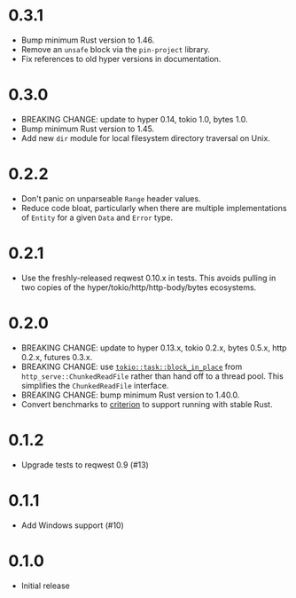 # 0.3.1

* Bump minimum Rust version to 1.46.
* Remove an `unsafe` block via the `pin-project` library.
* Fix references to old hyper versions in documentation.

# 0.3.0

* BREAKING CHANGE: update to hyper 0.14, tokio 1.0, bytes 1.0.
* Bump minimum Rust version to 1.45.
* Add new `dir` module for local filesystem directory traversal on Unix.

# 0.2.2

* Don't panic on unparseable `Range` header values.
* Reduce code bloat, particularly when there are multiple
  implementations of `Entity` for a given `Data` and `Error` type.

# 0.2.1

* Use the freshly-released reqwest 0.10.x in tests. This avoids pulling in two
  copies of the hyper/tokio/http/http-body/bytes ecosystems.

# 0.2.0

* BREAKING CHANGE: update to hyper 0.13.x, tokio 0.2.x, bytes 0.5.x, http
  0.2.x, futures 0.3.x.
* BREAKING CHANGE: use
  [`tokio::task::block_in_place`](https://docs.rs/tokio/0.2.2/tokio/task/fn.block_in_place.html)
  from `http_serve::ChunkedReadFile` rather than hand off to a thread pool.
  This simplifies the `ChunkedReadFile` interface.
* BREAKING CHANGE: bump minimum Rust version to 1.40.0.
* Convert benchmarks to [criterion](https://crates.io/crates/criterion)
  to support running with stable Rust.

# 0.1.2

* Upgrade tests to reqwest 0.9 (#13)

# 0.1.1

* Add Windows support (#10)

# 0.1.0

* Initial release
